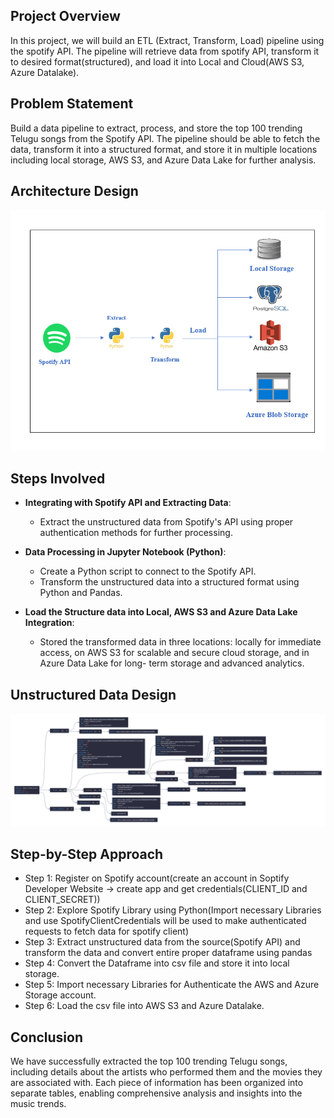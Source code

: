 ## Project Overview
In this project, we will build an ETL (Extract, Transform, Load) pipeline using the spotify API. The pipeline will retrieve data from spotify API, transform it to desired format(structured), and load it into Local and Cloud(AWS S3, Azure Datalake).

## Problem Statement
Build a data pipeline to extract, process, and store the top 100 trending Telugu songs from the Spotify API. The pipeline should be able to fetch the data, transform it into a structured format, and store it in multiple locations including local storage, AWS S3, and Azure Data Lake for further analysis.

## Architecture Design
![Unstructured Json](https://github.com/gattukarthik/ETL-unstructured-cloud/blob/main/etl_using_python_architecture.png)

## Steps Involved
- **Integrating with Spotify API and Extracting Data**:
  - Extract the unstructured data from Spotify's API using proper authentication methods for further processing.
    
- **Data Processing in Jupyter Notebook (Python)**:
  - Create a Python script to connect to the Spotify API.
  - Transform the unstructured data into a structured format using Python and Pandas.
    
- **Load the Structure data into Local, AWS S3 and Azure Data Lake Integration**:
  - Stored the transformed data in three locations: locally for immediate access, on AWS S3 for scalable and secure cloud storage, and in Azure Data Lake for long-       term storage and          advanced analytics.
 
## Unstructured Data Design
  ![Unstructured Json](https://github.com/gattukarthik/ETL-unstructured-cloud/blob/main/SPOTIFY_API.png)

## Step-by-Step Approach
   - Step 1: Register on Spotify account(create an account in Soptify Developer Website -> create app and get credentials(CLIENT_ID and CLIENT_SECRET))
   - Step 2: Explore Spotify Library using Python(Import necessary Libraries and use SpotifyClientCredentials will be used to make authenticated requests to fetch data for spotify client)
   - Step 3: Extract unstructured data from the source(Spotify API) and transform the data and convert entire proper dataframe using pandas
   - Step 4: Convert the Dataframe into csv file and store it into local storage.
   - Step 5: Import necessary Libraries for Authenticate the AWS and Azure Storage account.
   - Step 6: Load the csv file into AWS S3 and Azure Datalake.

## Conclusion
   We have successfully extracted the top 100 trending Telugu songs, including details about the artists who performed them and the movies they are associated with. Each piece of information has been organized into separate tables, 
   enabling comprehensive analysis and insights into the music trends.
  
